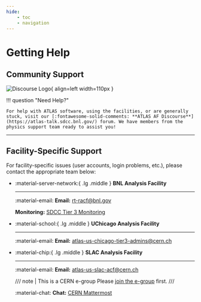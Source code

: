 ```yaml
---
hide:
    - toc
    - navigation
---
```


# Getting Help

## Community Support

![Discourse Logo](images/discourse.png){ align=left width=110px }

!!! question "Need Help?"

    For help with ATLAS software, using the facilities, or are generally stuck, visit our [:fontawesome-solid-comments: **ATLAS AF Discourse**](https://atlas-talk.sdcc.bnl.gov/) forum. We have members from the physics support team ready to assist you!

---

## Facility-Specific Support

For facility-specific issues (user accounts, login problems, etc.), please
contact the appropriate team below:

<div class="grid cards" markdown>

- :material-server-network:{ .lg .middle } **BNL Analysis Facility**

    ***

    :material-email: **Email:** [rt-racf@bnl.gov](mailto:rt-racf@bnl.gov)

    **Monitoring:**
    [SDCC Tier 3 Monitoring](https://monitoring.sdcc.bnl.gov/grafana/d/000000006/tier-3?orgId=1)

- :material-school:{ .lg .middle } **UChicago Analysis Facility**

    ***

    :material-email: **Email:**
    [atlas-us-chicago-tier3-admins@cern.ch](mailto:atlas-us-chicago-tier3-admins@cern.ch)

- :material-chip:{ .lg .middle } **SLAC Analysis Facility**

    ***

    :material-email: **Email:**
    [atlas-us-slac-acf@cern.ch](mailto:atlas-us-slac-acf@cern.ch)

    /// note | This is a CERN e-group
    Please [join the e-group](https://e-groups.cern.ch/e-groups/Egroup.do?egroupName=atlas-us-slac-acf) first.
    ///

    :material-chat: **Chat:**
    [CERN Mattermost](https://mattermost.web.cern.ch/slac-testing/channels/town-square)

</div>
